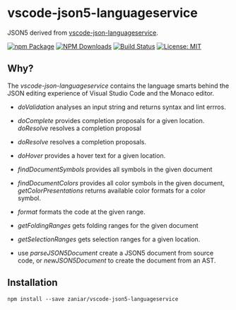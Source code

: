 # vscode-json5-languageservice
JSON5 derived from [vscode-json-languageservice](https://github.com/microsoft/vscode-json-languageservice).

[![npm Package](https://img.shields.io/npm/v/vscode-json-languageservice.svg?style=flat-square)](https://www.npmjs.org/package/vscode-json-languageservice)
[![NPM Downloads](https://img.shields.io/npm/dm/vscode-json-languageservice.svg)](https://npmjs.org/package/vscode-json-languageservice)
[![Build Status](https://travis-ci.org/Microsoft/vscode-json-languageservice.svg?branch=master)](https://travis-ci.org/Microsoft/vscode-json-languageservice)
[![License: MIT](https://img.shields.io/badge/License-MIT-yellow.svg)](https://opensource.org/licenses/MIT)

Why?
----
The _vscode-json-languageservice_ contains the language smarts behind the JSON editing experience of Visual Studio Code
and the Monaco editor.
 - *doValidation* analyses an input string and returns syntax and lint errros.
 - *doComplete* provides completion proposals for a given location. *doResolve* resolves a completion proposal
 - *doResolve* resolves a completion proposals.
 - *doHover* provides a hover text for a given location.
 - *findDocumentSymbols* provides all symbols in the given document
 - *findDocumentColors* provides all color symbols in the given document, *getColorPresentations* returns available color formats for a color symbol.
 - *format* formats the code at the given range.
 - *getFoldingRanges* gets folding ranges for the given document
 - *getSelectionRanges* gets selection ranges for a given location.

 - use *parseJSON5Document* create a JSON5 document from source code, or *newJSON5Document* to create the document from an AST.

Installation
------------

    npm install --save zaniar/vscode-json5-languageservice
